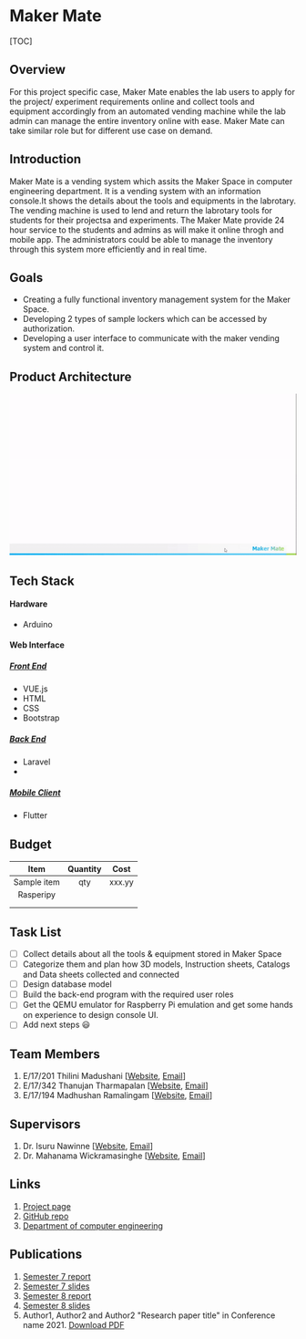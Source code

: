 
[//]: # "Please refer the instructions in below URL for the configurations"
[//]: # "https://projects.ce.pdn.ac.lk/docs/how-to-add-a-project"

# Maker Mate

[TOC]

## Overview
For this project specific case, Maker Mate enables the lab users to apply for the project/ experiment requirements online and collect tools and equipment accordingly from an automated vending machine while the lab admin can manage the entire inventory online with ease. Maker Mate can take similar role but for different use case on demand.

## Introduction
Maker Mate is a vending system which assits the Maker Space in computer engineering department. It is a vending system with an information console.It shows the details about the tools and equipments in the labrotary. The vending machine is used to lend and return the labrotary tools for students for their projectsa and experiments. The Maker Mate provide 24 hour service to the students and admins as will make it online throgh and mobile app. The administrators could be able to manage the inventory through this system more efficiently and in real time.

## Goals
* Creating a fully functional inventory management system for the Maker Space.
* Developing 2 types of sample lockers which can be accessed by authorization. 
* Developing a user interface to communicate with the maker vending system and control it.



## Product Architecture

![Maker Mate Architecture](docs\assets\img\animations\product-architecture.gif)



## Tech Stack

#### Hardware
* Arduino

#### Web Interface
##### <u>Front End</u>
* VUE.js
* HTML
* CSS
* Bootstrap
##### <u>Back End</u>
* Laravel
* 
##### <u>Mobile Client</u>
* Flutter

## Budget

|    Item     | Quantity |  Cost  |
| :---------: | :------: | :----: |
| Sample item |   qty    | xxx.yy |
|  Rasperipy  |          |        |
|             |          |        |
|             |          |        |

## Task List

- [ ] Collect details about all the tools & equipment stored in Maker Space
- [ ] Categorize them and plan how 3D models, Instruction sheets, Catalogs and Data sheets collected and connected
- [ ] Design database model
- [ ] Build the back-end program with the required user roles
- [ ] Get the QEMU emulator for Raspberry Pi emulation and get some hands on experience to design console UI.
- [ ] Add next steps :smiley:

## Team Members

1. E/17/201 Thilini Madushani [[Website](http://www.thilini98.me/), [Email](mailto:e17201@eng.pdn.ac.lk)]
2. E/17/342 Thanujan Tharmapalan [[Website](https://github.com/thanujan96), [Email](mailto:e17342@eng.pdn.ac.lk)]
3. E/17/194 Madhushan Ramalingam [[Website](https://www.drmadhushan.me/), [Email](mailto:drmadhushan@gmail.com)]

## Supervisors
1. Dr. Isuru Nawinne [[Website](http://www.ce.pdn.ac.lk/academic-staff/isuru-nawinne/), [Email](mailto:isurunawinne@eng.pdn.ac.lk)]
2. Dr. Mahanama Wickramasinghe [[Website](http://www.ce.pdn.ac.lk/2021/05/02/dr-mahanama-wickramasinghe/), [Email](mailto:mahanamaw@eng.pdn.ac.lk)]

## Links
1. [Project page](https://cepdnaclk.github.io/e17-3yp-maker-mate)
2. [GitHub repo](https://github.com/cepdnaclk/e17-3yp-maker-mate)
3. [Department of computer engineering](http://ce.pdn.ac.lk)

## Publications
1. [Semester 7 report](https://cepdnaclk.github.io/e17-3yp-maker-mate)
2. [Semester 7 slides](https://cepdnaclk.github.io/e17-3yp-maker-mate)
3. [Semester 8 report](https://cepdnaclk.github.io/e17-3yp-maker-mate)
4. [Semester 8 slides](https://cepdnaclk.github.io/e17-3yp-maker-mate)
5. Author1, Author2 and Author2 "Research paper title" in Conference name 2021. [Download PDF ](https://cepdnaclk.github.io/e17-3yp-maker-mate)
